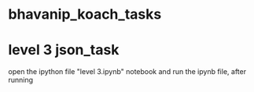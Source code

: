 # bhavanip_koach_tasks
# level 3 json_task 
open the ipython file "level 3.ipynb" notebook and run the ipynb file, after running
